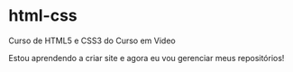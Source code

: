 # html-css
 Curso de HTML5 e CSS3 do Curso em Video

 Estou aprendendo a criar site e agora eu vou gerenciar meus repositórios!
